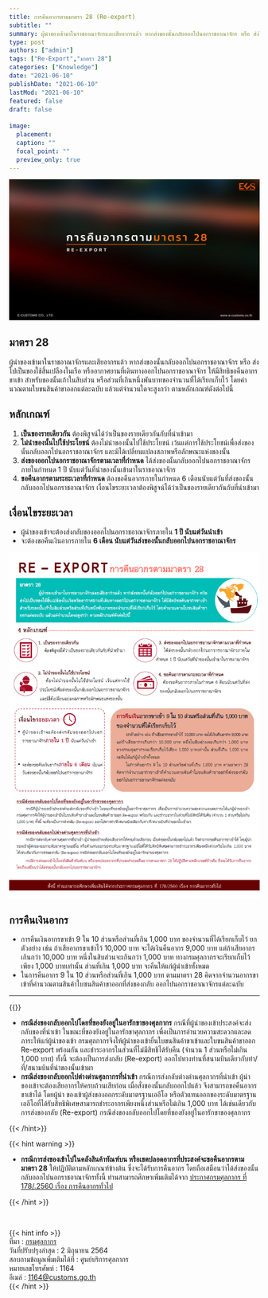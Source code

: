 ```yaml
---
title: การคืนอากรตามมาตรา 28 (Re-export)
subtitle: ""
summary: ผู้นําของเข้ามาในราชอาณาจักรและเสียอากรแล้ว หากส่งของนั้นกลับออกไปนอกราชอาณาจักร หรือ ส่งไปเป็นของใช้สิ้นเปลืองในเรือหรืออากาศยานที่เดินทางออกไปนอกราชอาณาจักร ให้มีสิทธิขอคืนอากรขาเข้า สําหรับของนั้นเก้าในสิบส่วนหรือส่วนที่เกินหนึ่งพันบาทของจํานวนที่ได้เรียกเก็บไว้
type: post
authors: ["admin"]
tags: ["Re-Export","มาตรา 28"]
categories: ["Knowledge"]
date: "2021-06-10"
publishDate: "2021-06-10"
lastMod: "2021-06-10"
featured: false
draft: false

image:
  placement:
  caption: ""
  focal_point: ""
  preview_only: true
---
```


![](featured.png)



## **มาตรา 28**

ผู้นําของเข้ามาในราชอาณาจักรและเสียอากรแล้ว หากส่งของนั้นกลับออกไปนอกราชอาณาจักร หรือ ส่งไปเป็นของใช้สิ้นเปลืองในเรือ หรืออากาศยานที่เดินทางออกไปนอกราชอาณาจักร ให้มีสิทธิขอคืนอากรขาเข้า สําหรับของนั้นเก้าในสิบส่วน หรือส่วนที่เกินหนึ่งพันบาทของจํานวนที่ได้เรียกเก็บไว้ โดยคํานวณตามใบขนสินค้าขาออกแต่ละฉบับ แล้วแต่จํานวนใดจะสูงกว่า ตามหลักเกณฑ์ดังต่อไปนี้

## **หลักเกณฑ์**

1. **เป็นของรายเดียวกัน** ต้องพิสูจน์ได้ว่าเป็นของรายเดียวกันกับที่นําเข้ามา
2. **ไม่นำของนั้นไปใช้ประโยชน์** ต้องไม่นําของนั้นไปใช้ประโยชน์ เว้นแต่การใช้ประโยชน์เพื่อส่งของนั้นกลับออกไปนอกราชอาณาจักร และมิได้เปลี่ยนแปลงสภาพหรือลักษณะแห่งของนั้น
3. **ส่งของออกไปนอกราชอาณาจักรตามเวลาที่กําหนด** ได้ส่งของนั้นกลับออกไปนอกราชอาณาจักรภายในกําหนด 1 ปี นับแต่วันที่นําของนั้นเข้ามาในราชอาณาจักร
4. **ขอคืนอากรตามระยะเวลาที่กําหนด** ต้องขอคืนอากรภายในกําหนด 6 เดือนนับแต่วันที่ส่งของนั้นกลับออกไปนอกราชอาณาจักร
   เงื่อนไขระยะเวลาต้องพิสูจน์ได้ว่าเป็นของรายเดียวกันกับที่นําเข้ามา

## **เงื่อนไขระยะเวลา**

- ผู้นําของเข้าจะต้องส่งกลับของออกไปนอกราชอาณาจักรภายใน **1 ปี นับแต่วันนําเข้า**
- จะต้องขอคืนเงินอากรภายใน **6 เดือน นับแต่วันส่งของนั้นกลับออกไปนอกราชอาณาจักร**

![](re-export.png)

## **การคืนเงินอากร**

- การคืนเงินอากรขาเข้า 9 ใน 10 ส่วนหรือส่วนที่เกิน 1,000 บาท ของจํานวนที่ได้เรียกเก็บไว้ ยกตัวอย่าง เช่น ถ้าเสียอากรขาเข้าไว้ 10,000 บาท จะได้เงินคืนอากร 9,000 บาท แต่ถ้าเสียอากรเกินกว่า 10,000 บาท หนึ่งในสิบส่วนจะเกินกว่า 1,000 บาท ทางกรมศุลกากรจะเรียกเก็บไว้เพียง 1,000 บาทเท่านั้น ส่วนที่เกิน 1,000 บาท จะคืนให้แก่ผู้นําเข้าทั้งหมด
- ในการคืนอากร 9 ใน 10 ส่วนหรือส่วนที่เกิน 1,000 บาท ตามมาตรา 28 คิดจากจํานวนอากรขาเข้าที่คํานวณตามสินค้าใบซนสินค้าขาออกที่ส่งของกลับ ออกไปนอกราชอาณาจักรแต่ละฉบับ

---

{{<hint success>}}

- **กรณีส่งของกลับออกไปโดยที่ของยังอยู่ในอารักขาของศุลกากร** กรณีที่ผู้นําของเข้าประสงค์จะส่งกลับของที่นําเข้า ในขณะที่ของยังอยู่ในอารักขาศุลกากร เพื่อเป็นการอํานวยความสะดวกและลดภาระให้แก่ผู้นําของเข้า กรมศุลกากรจึงให้ผู้นําของเข้ายื่นใบขนสินค้าขาเข้าและใบขนสินค้าขาออก Re-export พร้อมกัน และชําระอากรในส่วนที่ไม่มีสิทธิได้รับคืน (จํานวน 1 ส่วนหรือไม่เกิน 1,000 บาท) ทั้งนี้ จะต้องเป็นการส่งกลับ (Re-export) ออกไปทางท่านที่สนามบินเดียวกับท่า/ที่/สนามบินที่นําของนั้นเข้ามา
- **กรณีส่งของกลับออกไปต่างด่านศุลกากรที่นําเข้า** กรณีการส่งกลับต่างต่านศุลกากรที่นําเข้า ผู้นําของเข้าจะต้องเสียอากรให้ครบถ้วนเสียก่อน เมื่อสั่งของนั้นกลับออกไปแล้ว จึงสามารถขอคืนอากรขาเข้าได้ โดยผู้นํา ของเข้าผู้ส่งของออกระดับมาตรฐานเออีโอ หรือตัวแทนออกของระดับมาตรฐานเออีโอที่ได้รับสิทธิพิเศษสามารถชําระอากรเพียงหนึ่งส่วนหรือไม่เกิน 1,000 บาท ได้เช่นเดียวกับการส่งของกลับ (Re-export) กรณีส่งของกลับออกไปโดยที่ของยังอยู่ในอารักขาของศุลกากร

{{< /hint>}}

{{< hint warning >}}

- **กรณีการส่งของเข้าไปในคลังสินค้าทัณฑ์บน หรือเขตปลอดอากรที่ประสงค์จะขอคืนอากรตามมาตรา 28** ให้ปฏิบัติตามหลักเกณฑ์ข้างต้น ซึ่งจะได้รับการคืนอากร โดยถือเสมือนว่าได้ส่งของนั้นกลับออกไปนอกราชอาณาจักรทั้งนี้ ท่านสามารถศึกษาเพิ่มเติมได้จาก [ประกาศกรมศุลกากร ที่ 178/.2560 เรื่อง การคืนอากรทั่วไป](./00178.pdf)

{{< /hint >}}

<br>

{{< hint  info >}}  
ที่มา : [กรมศุลกากร](http://ccc.customs.go.th/cont_strc_faq.php?current_id=14232a32414d505f4a&left_menu=interesting_article)  
วันที่ปรับปรุงล่าสุด : 2 มิถุนายน 2564  
สอบถามข้อมูลเพิ่มเติมได้ที่ : ศูนย์บริการศุลกากร  
หมายเลขโทรศัพท์ : 1164  
อีเมล์ : 1164@customs.go.th  
{{< /hint >}}
